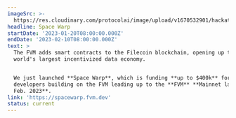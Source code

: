 ```yaml
---
imageSrc: >-
  https://res.cloudinary.com/protocolai/image/upload/v1670532901/hackathons/spacewarp_1_fozscz.png
headline: Space Warp
startDate: '2023-01-20T08:00:00.000Z'
endDate: '2023-02-10T08:00:00.000Z'
text: >
  The FVM adds smart contracts to the Filecoin blockchain, opening up the
  world's largest incentivized data economy.


  We just launched **Space Warp**, which is funding **up to $400k** for
  developers building on the FVM leading up to the **FVM** **Mainnet launch in
  Feb. 2023**.
link: 'https://spacewarp.fvm.dev'
status: current
---
```


